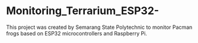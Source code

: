 # Monitoring_Terrarium_ESP32-
This project was created by Semarang State Polytechnic to monitor Pacman frogs based on ESP32 microcontrollers and Raspberry Pi.
